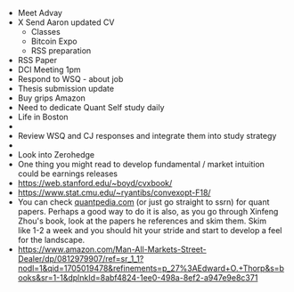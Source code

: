 - Meet Advay
- X Send Aaron updated CV
    - Classes
    - Bitcoin Expo
    - RSS preparation
- RSS Paper
- DCI Meeting 1pm
- Respond to WSQ - about job
- Thesis submission update
- Buy grips Amazon 
- Need to dedicate Quant Self study daily
- Life in Boston
- 
- Review WSQ and CJ responses and integrate them into study strategy
- 
- Look into Zerohedge
- One thing you might read to develop fundamental / market intuition could be earnings releases
- https://web.stanford.edu/~boyd/cvxbook/
- https://www.stat.cmu.edu/~ryantibs/convexopt-F18/
- You can check [quantpedia.com](http://quantpedia.com/) (or just go straight to ssrn) for quant papers. Perhaps a good way to do it is also, as you go through Xinfeng Zhou's book, look at the papers he references and skim them. Skim like 1-2 a week and you should hit your stride and start to develop a feel for the landscape.
- https://www.amazon.com/Man-All-Markets-Street-Dealer/dp/0812979907/ref=sr_1_1?nodl=1&qid=1705019478&refinements=p_27%3AEdward+O.+Thorp&s=books&sr=1-1&dplnkId=8abf4824-1ee0-498a-8ef2-a947e9e8c371
